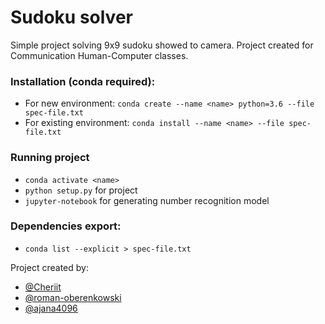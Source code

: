 # Sudoku solver
Simple project solving 9x9 sudoku showed to camera.
Project created for Communication Human-Computer classes.

### Installation (conda required):
- For new environment: `conda create --name <name> python=3.6 --file spec-file.txt ` 
- For existing environment: `conda install --name <name> --file spec-file.txt` 

### Running project 
- `conda activate <name>`
- `python setup.py` for project
- `jupyter-notebook` for generating number recognition model

### Dependencies export:
- `conda list --explicit > spec-file.txt`

Project created by:
- [@Cheriit](https://github.com/Cheriit/)
- [@roman-oberenkowski](https://github.com/roman-oberenkowski)
- [@ajana4096](https://github.com/ajana4096/)
